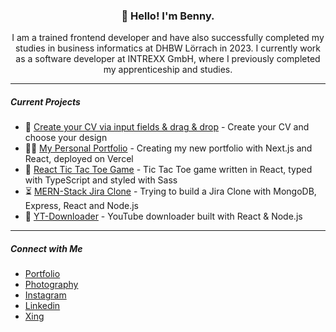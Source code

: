<h3 align="center">👋 Hello! I'm Benny.</h3>
<p align="center">
I am a trained frontend developer and have also successfully completed my studies in business informatics at DHBW Lörrach in 2023. I currently work as a software developer at INTREXX GmbH, where I previously completed my apprenticeship and studies.
</p>

---

##### Current Projects
<!--START_SECTION:projects-->
* 📑 [Create your CV via input fields & drag & drop](https://github.com/bennymeier/cv-maker) - Create your CV and choose your design
* 👋🏻 [My Personal Portfolio](https://github.com/bennymeier/bennymeier-media-nextjs) - Creating my new portfolio with Next.js and React, deployed on Vercel
* 🎲 [React Tic Tac Toe Game](https://github.com/bennymeier/tic-tac-toe-react) - Tic Tac Toe game written in React, typed with TypeScript and styled with Sass
* ⏳ [MERN-Stack Jira Clone](https://github.com/bennymeier/mern-stack-project-management) - Trying to build a Jira Clone with MongoDB, Express, React and Node.js
* 🎵 [YT-Downloader](https://github.com/bennymeier/youtube-downloader) - YouTube downloader built with React & Node.js
<!--END_SECTION:projects-->

---

##### Connect with Me
<!--START_SECTION:connect-->
* [Portfolio](https://www.bennymeier-media.de) <br/>
* [Photography](https://bennymeier.de) <br/>
* [Instagram](https://www.instagram.com/benny_meier/) <br/>
* [Linkedin](https://www.linkedin.com/in/benjaminmeiermedia/) <br/>
* [Xing](https://www.xing.com/profile/Benjamin_Meier41) <br/>
<!--END_SECTION:connect-->
